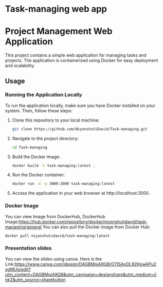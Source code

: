 # Task-managing web app
# Project Management Web Application

This project contains a simple web application for managing tasks and projects. The application is containerized using Docker for easy deployment and scalability.

## Usage

### Running the Application Locally

To run the application locally, make sure you have Docker installed on your system. Then, follow these steps:

1. Clone this repository to your local machine:

    ```bash
    git clone https://github.com/NiyonshutiDavid/Task-managing.git
    ```

2. Navigate to the project directory:

    ```bash
    cd Task-managing
    ```

3. Build the Docker image:

    ```bash
    docker build -t task-managing:latest .
    ```

4. Run the Docker container:

    ```bash
    docker run -d -p 3000:3000 task-managing:latest
    ```

5. Access the application in your web browser at http://localhost:3000.

### Docker Image

You can view Image from DockerHub, DockerHub Image:https://hub.docker.com/repository/docker/niyonshutidavid/task-managing/general 
You can also pull the Docker image from Docker Hub:

```bash
docker pull niyonshutidavid/task-managing:latest
```

### Presentation slides

You can view the slides using canva. Here is the Link:https://www.canva.com/design/DAGBMpjA9Q8/O7ISAnDL92KpwAPu2xgMUg/edit?utm_content=DAGBMpjA9Q8&utm_campaign=designshare&utm_medium=link2&utm_source=sharebutton
